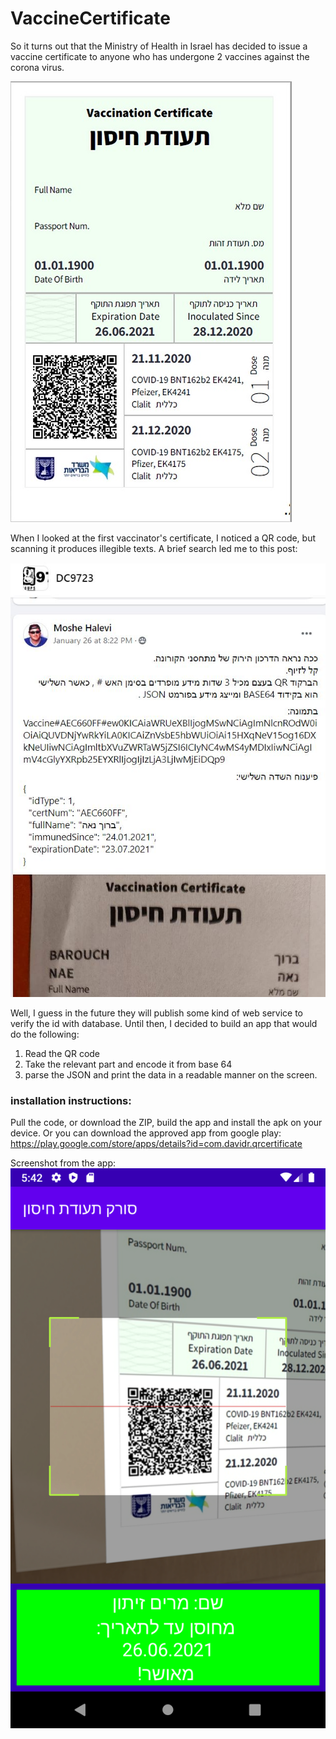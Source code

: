 # VaccineCertificate

So it turns out that the Ministry of Health in Israel has decided to issue a vaccine certificate to anyone who has undergone 2 vaccines against the corona virus.

![Image of vaccine certificate](https://github.com/davidrec/vaccineCertificate/blob/master/app/Img/vaccine_passport2.jpg)

When I looked at the first vaccinator's certificate, I noticed a QR code, but scanning it produces illegible texts.
A brief search led me to this post:

![Image of Post](https://github.com/davidrec/vaccineCertificate/blob/master/app/Img/Capture.JPG)

Well, I guess in the future they will publish some kind of web service to verify the id with database.
Until then, I decided to build an app that would do the following:
1. Read the QR code
2. Take the relevant part and encode it from base 64
3. parse the JSON and print the data in a readable manner on the screen.
 
### installation instructions:
Pull the code, or download the ZIP, build the app and install the apk on your device.
Or  you can download the approved app from google play:
https://play.google.com/store/apps/details?id=com.davidr.qrcertificate

Screenshot from the app:
![Image of screenshot](https://github.com/davidrec/vaccineCertificate/blob/master/app/Img/Screenshot.png)

